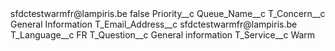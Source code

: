 <?xml version="1.0" encoding="UTF-8"?>
<CustomMetadata xmlns="http://soap.sforce.com/2006/04/metadata" xmlns:xsi="http://www.w3.org/2001/XMLSchema-instance" xmlns:xsd="http://www.w3.org/2001/XMLSchema">
    <label>sfdctestwarmfr@lampiris.be</label>
    <protected>false</protected>
    <values>
        <field>Priority__c</field>
        <value xsi:nil="true"/>
    </values>
    <values>
        <field>Queue_Name__c</field>
        <value xsi:nil="true"/>
    </values>
    <values>
        <field>T_Concern__c</field>
        <value xsi:type="xsd:string">General Information</value>
    </values>
    <values>
        <field>T_Email_Address__c</field>
        <value xsi:type="xsd:string">sfdctestwarmfr@lampiris.be</value>
    </values>
    <values>
        <field>T_Language__c</field>
        <value xsi:type="xsd:string">FR</value>
    </values>
    <values>
        <field>T_Question__c</field>
        <value xsi:type="xsd:string">General information</value>
    </values>
    <values>
        <field>T_Service__c</field>
        <value xsi:type="xsd:string">Warm</value>
    </values>
</CustomMetadata>
